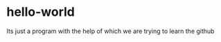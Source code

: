 hello-world
===========

Its just a program with the help of which we are trying to learn the github
